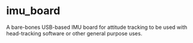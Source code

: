 # imu_board
A bare-bones USB-based IMU board for attitude tracking to be used with head-tracking software or other general purpose uses.
